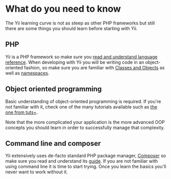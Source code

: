 # What do you need to know

The Yii learning curve is not as steep as other PHP frameworks but still there are some things you should learn before starting with Yii.

## PHP

Yii is a PHP framework so make sure you [read and understand language reference](https://www.php.net/manual/en/langref.php).
When developing with Yii you will be writing code in an object-oriented fashion, so make sure you are familiar with [Classes and Objects](https://www.php.net/manual/en/language.oop5.basic.php) as well as [namespaces](https://www.php.net/manual/en/language.namespaces.php).

## Object oriented programming

Basic understanding of object-oriented programming is required. If you're not familiar with it, check one of the many
tutorials available such as [the one from tuts+](https://code.tutsplus.com/tutorials/object-oriented-php-for-beginners--net-12762).

Note that the more complicated your application is the more advanced OOP concepts you should learn in order to successfully
manage that complexity.

## Command line and composer

Yii extensively uses de-facto standard PHP package manager, [Composer](https://getcomposer.org/) so make sure you read
and understand its [guide](https://getcomposer.org/doc/01-basic-usage.md). If you are not familiar with using command line it is time to start trying. Once you
learn the basics you'll never want to work without it.

